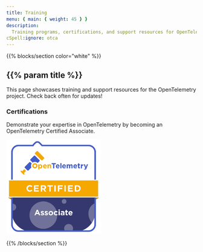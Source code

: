 ```yaml
---
title: Training
menu: { main: { weight: 45 } }
description:
  Training programs, certifications, and support resources for OpenTelemetry
cSpell:ignore: otca
---
```


{{% blocks/section color="white" %}}

## {{% param title %}}

This page showcases training and support resources for the OpenTelemetry
project. Check back often for updates!

### Certifications

Demonstrate your expertise in OpenTelemetry by becoming an OpenTelemetry
Certified Associate.

<a href="https://www.cncf.io/training/certification/otca/">
  <img src="lft-badge-opentelemetry-associate2.svg" style="width: 250px; height: auto;" alt="OTCA Badge">
</a>

{{% /blocks/section %}}
